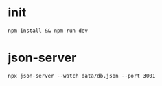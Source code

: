 # init

`npm install && npm run dev`

# json-server

`npx json-server --watch data/db.json --port 3001`
